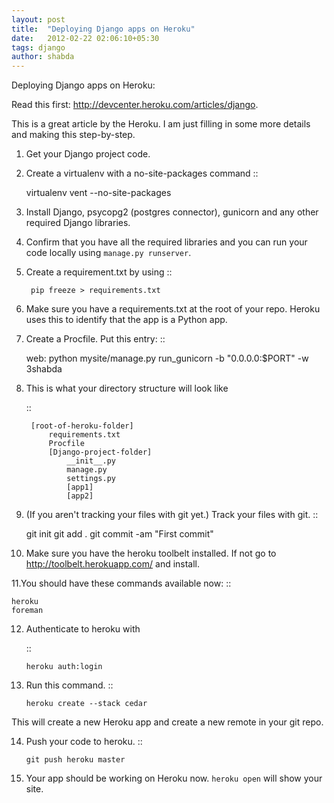 ```yaml
---
layout: post
title:  "Deploying Django apps on Heroku"
date:   2012-02-22 02:06:10+05:30
tags: django
author: shabda
---
```

Deploying Django apps on Heroku:

Read this first: http://devcenter.heroku.com/articles/django.

This is a great article by the Heroku. I am just filling in some more details and making this step-by-step.

1. Get your Django project code.
2. Create a virtualenv with a no-site-packages command ::

    virtualenv vent --no-site-packages
    
3. Install Django, psycopg2 (postgres connector), gunicorn and any other required Django libraries.
4. Confirm that you have all the required libraries and you can run your code locally using ``manage.py runserver``.
5. Create a requirement.txt by using 
    ::
        
        pip freeze > requirements.txt
        
6. Make sure you have a requirements.txt at the root of your repo. Heroku uses this to identify that the app is a Python app.
7. Create a Procfile. Put this entry: ::

    web: python mysite/manage.py run_gunicorn -b "0.0.0.0:$PORT" -w 3shabda
    
8. This is what your directory structure will look like

    ::

        [root-of-heroku-folder]
            requirements.txt
            Procfile
            [Django-project-folder]
                __init__.py
                manage.py
                settings.py
                [app1]
                [app2]


9. (If you aren't tracking your files with git yet.) Track your files with git. ::

    git init
    git add .
    git commit -am "First commit"

10. Make sure you have the heroku toolbelt installed. If not go to http://toolbelt.herokuapp.com/ and install.

11.You should have these commands available now: ::

    heroku
    foreman

12. Authenticate to heroku with 

    ::

        heroku auth:login
    

13. Run this command. 
    ::

        heroku create --stack cedar    
    
    
This will create a new Heroku app and create a new remote in your git repo.

14. Push your code to heroku. 
    ::

        git push heroku master
    
    
15. Your app should be working on Heroku now. ``heroku open`` will show your site.


    
    

